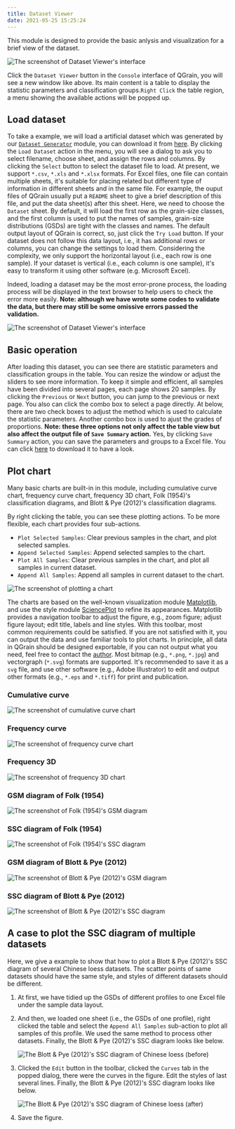 ```yaml
---
title: Dataset Viewer
date: 2021-05-25 15:25:24
---
```


This module is designed to provide the basic anlysis and visualization for a brief view of the dataset.

![The screenshot of Dataset Viewer's interface](/images/dataset_viewer.png)

Click the `Dataset Viewer` button in the `Console` interface of QGrain, you will see a new window like above. Its main content is a table to display the statistic parameters and classification groups.`Right Click` the table region, a menu showing the available actions will be popped up.

## Load dataset

To take a example, we will load a artificial dataset which was generated by our [`Dataset Generator`](./dataset_generator) module, you can download it from [here](/datasets/artificial_dataset_example.xlsx). By clicking the `Load Dataset` action in the menu, you will see a dialog to ask you to select filename, choose sheet, and assign the rows and columns. By clicking the `Select` button to select the dataset file to load. At present, we support `*.csv`, `*.xls` and `*.xlsx` formats. For Excel files, one file can contain multiple sheets, it's suitable for placing related but different type of information in different sheets and in the same file. For example, the ouput files of QGrain usually put a `README` sheet to give a brief description of this file, and put the data sheet(s) after this sheet. Here, we need to choose the `Dataset` sheet. By default, it will load the first row as the grain-size classes, and the first column is used to put the names of samples, grain-size distributions (GSDs) are tight with the classes and names. The default output layout of QGrain is correct, so, just click the `Try Load` button. If your dataset does not follow this data layout, i.e., it has additional rows or columns, you can change the settings to load them. Considering the complexity, we only support the horizontal layout (i.e., each row is one sample). If your dataset is vertical (i.e., each column is one sample), it's easy to transform it using other software (e.g. Microsoft Excel).

Indeed, loading a dataset may be the most error-prone process, the loading process will be displayed in the text browser to help users to check the error more easily. **Note: although we have wrote some codes to validate the data, but there may still be some omissive errors passed the validation.**

![The screenshot of Dataset Viewer's interface](/images/dataset_viewer_load.png)

## Basic operation

After loading this dataset, you can see there are statistic parameters and classification groups in the table. You can resize the window or adjust the sliders to see more information. To keep it simple and efficient, all samples have been divided into several pages, each page shows 20 samples. By clicking the `Previous` or `Next` button, you can jump to the previous or next page. You also can click the combo box to select a page directly. At below, there are two check boxes to adjust the method which is used to calculate the statistic parameters. Another combo box is used to ajust the grades of proportions. **Note: these three options not only affect the table view but also affect the output file of `Save Summary` action.** Yes, by clicking `Save Summary` action, you can save the parameters and groups to a Excel file. You can click [here](/datasets/summary_artificial_dataset_example.xlsx) to download it to have a look.

## Plot chart

Many basic charts are built-in in this module, including cumulative curve chart, frequency curve chart, frequency 3D chart, Folk (1954)'s classification diagrams, and Blott & Pye (2012)'s classification diagrams.

By right clicking the table, you can see these plotting actions. To be more flexible, each chart provides four sub-actions.

* `Plot Selected Samples`: Clear previous samples in the chart, and plot selected samples.
* `Append Selected Samples`: Append selected samples to the chart.
* `Plot All Samples`: Clear previous samples in the chart, and plot all samples in current dataset.
* `Append All Samples`: Append all samples in current dataset to the chart.

![The screenshot of plotting a chart](/images/dataset_viewer_plot.png)

The charts are based on the well-known visualization module [Matplotlib](https://matplotlib.org/), and use the style module [SciencePlot](https://github.com/garrettj403/SciencePlots) to refine its appearances. Matplotlib provides a navigation toolbar to adjust the figure, e.g., zoom figure; adjust figure layout; edit title, labels and line styles. With this toolbar, most common requirements could be satisfied. If you are not satisfied with it, you can output the data and use familiar tools to plot charts. In principle, all data in QGrain should be designed exportable, if you can not output what you need, feel free to contact the [author](mailto:liuyuming@ieecas.cn). Most bitmap (e.g., `*.png`, `*.jpg`) and vectorgraph (`*.svg`) formats are supported. It's recommended to save it as a `svg` file, and use other software (e.g., Adobe Illustrator) to edit and output other formats (e.g., `*.eps` and `*.tiff`) for print and publication.

### Cumulative curve

![The screenshot of cumulative curve chart](/images/cumulative_curve.png)

### Frequency curve

![The screenshot of frequency curve chart](/images/frequency_curve.png)

### Frequency 3D

![The screenshot of frequency 3D chart](/images/frequency_3d.png)

### GSM diagram of Folk (1954)

![The screenshot of Folk (1954)'s GSM diagram](/images/folk54_gsm.png)

### SSC diagram of Folk (1954)

![The screenshot of Folk (1954)'s SSC diagram](/images/folk54_ssc.png)

### GSM diagram of Blott & Pye (2012)

![The screenshot of Blott & Pye (2012)'s GSM diagram](/images/bp12_gsm.png)

### SSC diagram of Blott & Pye (2012)

![The screenshot of Blott & Pye (2012)'s SSC diagram](/images/bp12_ssc.png)

## A case to plot the SSC diagram of multiple datasets

Here, we give a example to show that how to plot a Blott & Pye (2012)'s SSC diagram of several Chinese loess datasets. The scatter points of same datasets should have the same style, and styles of different datasets should be different.

1. At first, we have tidied up the GSDs of different profiles to one Excel file under the sample data layout.

2. And then, we loaded one sheet (i.e., the GSDs of one profile), right clicked the table and select the `Append All Samples` sub-action to plot all samples of this profile. We used the same method to process other datasets. Finally, the Blott & Pye (2012)'s SSC diagram looks like below.

    ![The Blott & Pye (2012)'s SSC diagram of Chinese loess (before)](/images/clp_ssc_case_1.svg)

3. Clicked the `Edit` button in the toolbar, clicked the `Curves` tab in the popped dialog, there were the curves in the figure. Edit the styles of last several lines. Finally, the Blott & Pye (2012)'s SSC diagram looks like below.

    ![The Blott & Pye (2012)'s SSC diagram of Chinese loess (after)](/images/clp_ssc_case_2.svg)

4. Save the figure.
